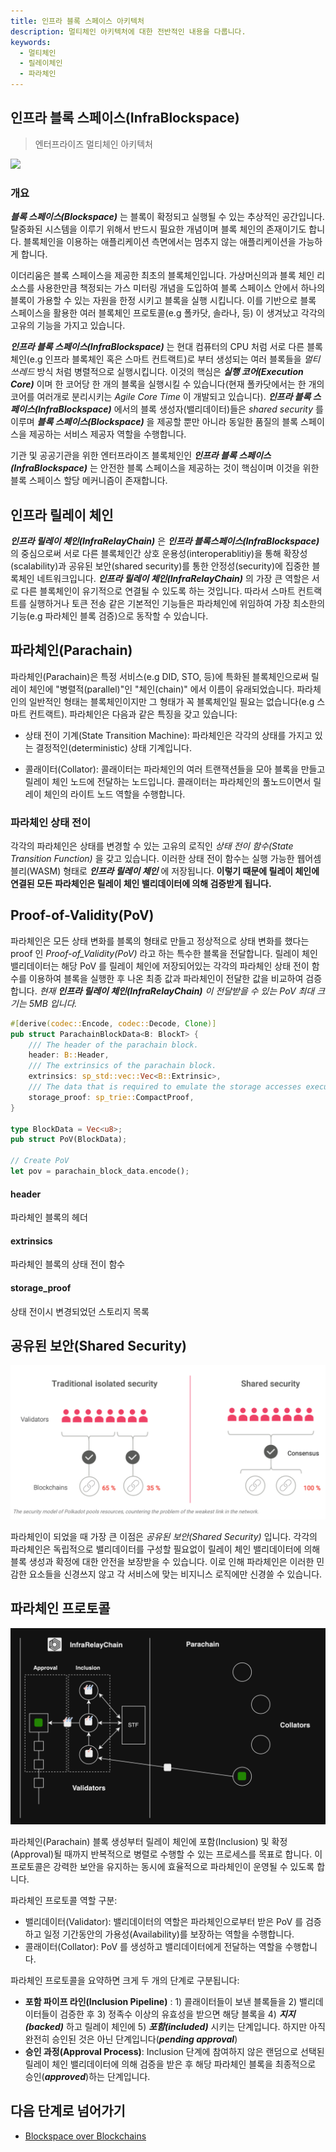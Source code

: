 ```yaml
---
title: 인프라 블록 스페이스 아키텍처
description: 멀티체인 아키텍처에 대한 전반적인 내용을 다룹니다.
keywords:
  - 멀티체인
  - 릴레이체인
  - 파라체인
---
```


## 인프라 블록 스페이스(InfraBlockspace)

> 엔터프라이즈 멀티체인 아키텍처

![](/media/images/docs/infrablockchain/learn/relay-chain.png)

### 개요

**_블록 스페이스(Blockspace)_** 는 블록이 확정되고 실행될 수 있는 추상적인 공간입니다. 탈중화된 시스템을 이루기 위해서 반드시 필요한 개념이며 블록 체인의 존재이기도 합니다. 블록체인을 이용하는 애플리케이션 측면에서는 멈추지 않는 애플리케이션을 가능하게 합니다. 

이더리움은 블록 스페이스을 제공한 최초의 블록체인입니다. 가상머신의과 블록 체인 리소스를 사용한만큼 책정되는 가스 미터링 개념을 도입하여 블록 스페이스 안에서 하나의 블록이 가용할 수 있는 자원을 한정 시키고 블록을 실행 시킵니다. 이를 기반으로 블록 스페이스을 활용한 여러 블록체인 프로토콜(e.g 폴카닷, 솔라나, 등) 이 생겨났고 각각의 고유의 기능을 가지고 있습니다.

**_인프라 블록 스페이스(InfraBlockspace)_** 는 현대 컴퓨터의 CPU 처럼 서로 다른 블록체인(e.g 인프라 블록체인 혹은 스마트 컨트랙트)로 부터 생성되는 여러 블록들을 _멀티 쓰레드_ 방식 처럼 병렬적으로 실행시킵니다. 이것의 핵심은 **_실행 코어(Execution Core)_** 이며 한 코어당 한 개의 블록을 실행시킬 수 있습니다(현재 폴카닷에서는 한 개의 코어를 여러개로 분리시키는 _Agile Core Time_ 이 개발되고 있습니다). **_인프라 블록 스페이스(InfraBlockspace)_** 에서의 블록 생성자(밸리데이터)들은 _shared security_ 를 이루며 **_블록 스페이스(Blockspace)_** 을 제공할 뿐만 아니라 동일한 품질의 블록 스페이스을 제공하는 서비스 제공자 역할을 수행합니다. 

기관 및 공공기관을 위한 엔터프라이즈 블록체인인 **_인프라 블록 스페이스(InfraBlockspace)_** 는 안전한 블록 스페이스을 제공하는 것이 핵심이며 이것을 위한 블록 스페이스 할당 메커니즘이 존재합니다.

## 인프라 릴레이 체인

**_인프라 릴레이 체인(InfraRelayChain)_** 은 **_인프라 블록스페이스(InfraBlockspace)_** 의 중심으로써 서로 다른 블록체인간 상호 운용성(interoperablitiy)을 통해 확장성(scalability)과 공유된 보안(shared security)를 통한 안정성(security)에 집중한 블록체인 네트워크입니다. **_인프라 릴레이 체인(InfraRelayChain)_** 의 가장 큰 역할은 서로 다른 블록체인이 유기적으로 연결될 수 있도록 하는 것입니다. 따라서 스마트 컨트랙트를 실행하거나 토큰 전송 같은 기본적인 기능들은 파라체인에 위임하여 가장 최소한의 기능(e.g 파라체인 블록 검증)으로 동작할 수 있습니다.

## 파라체인(Parachain)

파라체인(Parachain)은 특정 서비스(e.g DID, STO, 등)에 특화된 블록체인으로써 릴레이 체인에 "병렬적(parallel)"인 "체인(chain)" 에서 이름이 유래되었습니다. 파라체인의 일반적인 형태는 블록체인이지만 그 형태가 꼭 블록체인일 필요는 없습니다(e.g 스마트 컨트랙트). 파라체인은 다음과 같은 특징을 갖고 있습니다:

- 상태 전이 기계(State Transition Machine): 파라체인은 각각의 상태를 가지고 있는 결정적인(deterministic) 상태 기계입니다.

- 콜래이터(Collator): 콜래이터는 파라체인의 여러 트랜잭션들을 모아 블록을 만들고 릴레이 체인 노드에 전달하는 노드입니다. 콜래이터는 파라체인의 풀노드이면서 릴레이 체인의 라이트 노드 역할을 수행합니다.

### 파라체인 상태 전이

각각의 파라체인은 상태를 변경할 수 있는 고유의 로직인 _상태 전이 함수(State Transition Function)_ 을 갖고 있습니다. 이러한 상태 전이 함수는 실행 가능한 웹어셈블리(WASM) 형태로 **_인프라 릴레이 체인_** 에 저장됩니다. **이렇기 때문에 릴레이 체인에 연결된 모든 파라체인은 릴레이 체인 밸리데이터에 의해 검증받게 됩니다.** 

## Proof-of-Validity(PoV)

파라체인은 모든 상태 변화를 블록의 형태로 만들고 정상적으로 상태 변화를 했다는 proof 인 _Proof-of_Validity(PoV)_ 라고 하는 특수한 블록을 전달합니다. 릴레이 체인 밸리데이터는 해당 PoV 를 릴레이 체인에 저장되어있는 각각의 파라체인 상태 전이 함수를 이용하여 블록을 실행한 후 나온 최종 값과 파라체인이 전달한 값을 비교하여 검증합니다. _현재 **_인프라 릴레이 체인(InfraRelayChain)_** 이 전달받을 수 있는 PoV 최대 크기는 5MB 입니다._

```rust
#[derive(codec::Encode, codec::Decode, Clone)]
pub struct ParachainBlockData<B: BlockT> {
	/// The header of the parachain block.
	header: B::Header,
	/// The extrinsics of the parachain block.
	extrinsics: sp_std::vec::Vec<B::Extrinsic>,
	/// The data that is required to emulate the storage accesses executed by all extrinsics.
	storage_proof: sp_trie::CompactProof,
}

type BlockData = Vec<u8>;
pub struct PoV(BlockData);

// Create PoV
let pov = parachain_block_data.encode();
```

#### header
파라체인 블록의 헤더

#### extrinsics
파라체인 블록의 상태 전이 함수

#### storage_proof
상태 전이시 변경되었던 스토리지 목록

## 공유된 보안(Shared Security)

![](/media/images/docs/infrablockchain/learn/shared-security.png)

파라체인이 되었을 때 가장 큰 이점은 _공유된 보안(Shared Security)_ 입니다. 각각의 파라체인은 독립적으로 밸리데이터를 구성할 필요없이 릴레이 체인 밸리데이터에 의해 블록 생성과 확정에 대한 안전을 보장받을 수 있습니다. 이로 인해 파라체인은 이러한 민감한 요소들을 신경쓰지 않고 각 서비스에 맞는 비지니스 로직에만 신경쓸 수 있습니다. 


## 파라체인 프로토콜

![](/media/images/docs/infrablockchain/learn/parachain-protocol.png)

파라체인(Parachain) 블록 생성부터 릴레이 체인에 포함(Inclusion) 및 확정(Approval)될 때까지 반복적으로 병렬로 수행할 수 있는 프로세스를 목표로 합니다. 이 프로토콜은 강력한 보안을 유지하는 동시에 효율적으로 파라체인이 운영될 수 있도록 합니다. 

파라체인 프로토콜 역할 구분:

- 밸리데이터(Validator): 밸리데이터의 역할은 파라체인으로부터 받은 PoV 를 검증하고 일정 기간동안의 가용성(Availability)를 보장하는 역할을 수행합니다. 
- 콜래이터(Collator): PoV 를 생성하고 밸리데이터에게 전달하는 역할을 수행합니다.

파라체인 프로토콜을 요약하면 크게 두 개의 단계로 구분됩니다:

- **포함 파이프 라인(Inclusion Pipeline)** : 1) 콜래이터들이 보낸 블록들을 2) 밸리데이터들이 검증한 후 3) 정족수 이상의 유효성을 받으면 해당 블록을 4) **_지지(backed)_** 하고 릴레이 체인에 5) **_포함(included)_** 시키는 단계입니다. 하지만 아직 완전히 승인된 것은 아닌 단계입니다(**_pending approval_**)
- **승인 과정(Approval Process)**: Inclusion 단계에 참여하지 않은 랜덤으로 선택된 릴레이 체인 밸리데이터에 의해 검증을 받은 후 해당 파라체인 블록을 최종적으로 승인(**_approved_**)하는 단계입니다.

## 다음 단계로 넘어가기

- [Blockspace over Blockchains](https://www.rob.tech/blog/polkadot-blockspace-over-blockchains/)

<!-- - [Agile Core Time]() -->